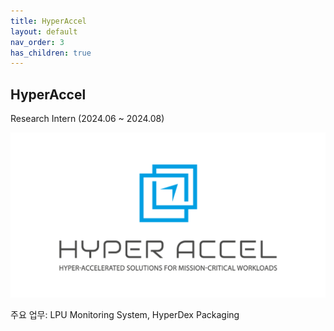 ```yaml
---
title: HyperAccel
layout: default
nav_order: 3
has_children: true
---
```


## HyperAccel  

Research Intern (2024.06 ~ 2024.08)  

![Logo](images/hyperaccel.png)  

주요 업무: LPU Monitoring System, HyperDex Packaging  

